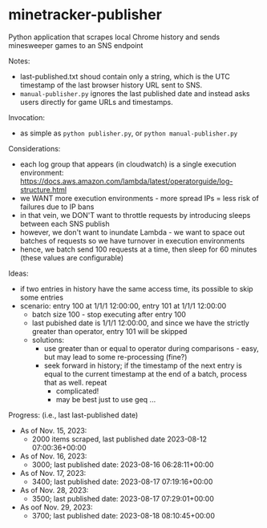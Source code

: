 # minetracker-publisher
Python application that scrapes local Chrome history and sends minesweeper games to an SNS endpoint

Notes:
- last-published.txt shoud contain only a string, which is the UTC timestamp of the last browser history URL sent to SNS.
- `manual-publisher.py` ignores the last published date and instead asks users directly for game URLs and timestamps.

Invocation:
- as simple as `python publisher.py`, or `python manual-publisher.py`

Considerations:
- each log group that appears (in cloudwatch) is a single execution environment: https://docs.aws.amazon.com/lambda/latest/operatorguide/log-structure.html
- we WANT more execution environments - more spread IPs = less risk of failures due to IP bans
- in that vein, we DON'T want to throttle requests by introducing sleeps between each SNS publish
- however, we don't want to inundate Lambda - we want to space out batches of requests so we have turnover in execution environments
- hence, we batch send 100 requests at a time, then sleep for 60 minutes (these values are configurable)

Ideas:
- if two entries in history have the same access time, its possible to skip some entries
- scenario: entry 100 at 1/1/1 12:00:00, entry 101 at 1/1/1 12:00:00
    - batch size 100 - stop executing after entry 100
    - last pubished date is 1/1/1 12:00:00, and since we have the strictly greater than operator, entry 101 will be skipped
    - solutions:
        - use greater than or equal to operator during comparisons - easy, but may lead to some re-processing (fine?)
        - seek forward in history; if the timestamp of the next entry is equal to the current timestamp at the end of a batch, process that as well. repeat
            - complicated!
            - may be best just to use geq ...

Progress: (i.e., last last-published date)
- As of Nov. 15, 2023:
    - 2000 items scraped, last published date 2023-08-12 07:00:36+00:00
- As of Nov. 16, 2023:
    - 3000; last published date: 2023-08-16 06:28:11+00:00
- As of Nov. 17, 2023:
    - 3400; last published date: 2023-08-17 07:19:16+00:00
- As of Nov. 28, 2023:
    - 3500; last published date: 2023-08-17 07:29:01+00:00
- As oof Nov. 29, 2023:
    - 3700; last published date: 2023-08-18 08:10:45+00:00